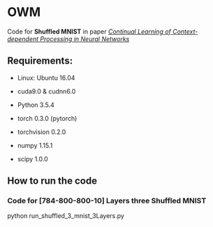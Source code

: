 # OWM
Code for **Shuffled MNIST** in paper *[Continual Learning of Context-dependent Processing in Neural Networks](https://arxiv.org/abs/1810.01256)*

## Requirements:

- Linux: Ubuntu 16.04

- cuda9.0 & cudnn6.0

- Python 3.5.4

- torch 0.3.0 (pytorch)

- torchvision 0.2.0

- numpy 1.15.1

- scipy 1.0.0

## How to run the code

### Code for [784-800-800-10] Layers three Shuffled MNIST

python run_shuffled_3_mnist_3Layers.py

